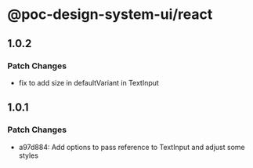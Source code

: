 # @poc-design-system-ui/react

## 1.0.2

### Patch Changes

- fix to add size in defaultVariant in TextInput

## 1.0.1

### Patch Changes

- a97d884: Add options to pass reference to TextInput and adjust some styles
